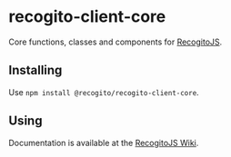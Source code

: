 # recogito-client-core

Core functions, classes and components for [RecogitoJS](https://github.com/recogito/recogito-js).

## Installing

Use `npm install @recogito/recogito-client-core`.

## Using

Documentation is available at the [RecogitoJS Wiki](https://github.com/recogito/recogito-js/wiki).

